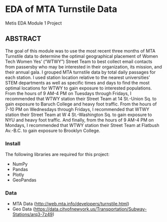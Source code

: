 # EDA of MTA Turnstile Data
Metis EDA Module 1 Project

## ABSTRACT
The goal of this module was to use the most recent three months of MTA Turnstile data to determine the optimal geographical placement of Women Tech Women Yes’ (“WTWY”) Street Team to best collect email contacts from passersby who may be interested in their organization, its mission, and their annual gala. I grouped MTA turnstile data by total daily passages for each station. I used station location relative to the nearest universities’ STEM departments as well as specific times and days to find the most optimal locations for WTWY to gain exposure to interested populations. From the hours of 9 AM-4 PM on Tuesdays through Fridays, I recommended that WTWY station their Street Team at 14 St.-Union Sq. to gain exposure to Baruch College and heavy foot traffic. From the hours of 7-10 PM on Wednesdays through Fridays, I recommended that WTWY station their Street Team at W 4 St.-Washington Sq. to gain exposure to NYU and heavy foot traffic. And finally, from the hours of 9 AM-4 PM on Mondays, I recommended that WTWY station their Street Team at Flatbush Av.-B.C. to gain exposure to Brooklyn College.

### Install
 The following libraries are required for this project:
 
  - NumPy
  - Pandas
  - Plotly
  - GeoPandas

### Data
  - MTA Data (http://web.mta.info/developers/turnstile.html)
  - Geo Data (https://data.cityofnewyork.us/Transportation/Subway-Stations/arq3-7z49)
